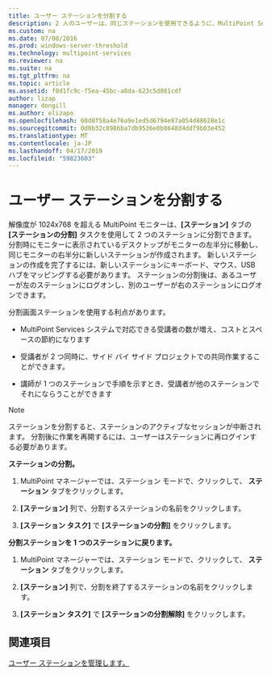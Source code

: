 ```yaml
---
title: ユーザー ステーションを分割する
description: 2 人のユーザーは、同じステーションを使用できるように、MultiPoint Services での表示を分割する方法について説明します
ms.custom: na
ms.date: 07/08/2016
ms.prod: windows-server-threshold
ms.technology: multipoint-services
ms.reviewer: na
ms.suite: na
ms.tgt_pltfrm: na
ms.topic: article
ms.assetid: f0d1fc9c-f5ea-45bc-a8da-623c5d081cdf
author: lizap
manager: dongill
ms.author: elizapo
ms.openlocfilehash: 60d8f58a4e76a9e1ed5d6794e87a054d88628e1c
ms.sourcegitcommit: 0d0b32c8986ba7db9536e0b8648d4ddf9b03e452
ms.translationtype: MT
ms.contentlocale: ja-JP
ms.lasthandoff: 04/17/2019
ms.locfileid: "59823603"
---
```

# <a name="split-a-user-station"></a>ユーザー ステーションを分割する
解像度が 1024x768 を超える MultiPoint モニターは、**[ステーション]** タブの **[ステーションの分割]** タスクを使用して 2 つのステーションに分割できます。分割時にモニターに表示されているデスクトップがモニターの左半分に移動し、同じモニターの右半分に新しいステーションが作成されます。 新しいステーションの作成を完了するには、新しいステーションにキーボード、マウス、USB ハブをマッピングする必要があります。 ステーションの分割後は、あるユーザーが左のステーションにログオンし、別のユーザーが右のステーションにログオンできます。  
  
分割画面ステーションを使用する利点があります。  
  
-   MultiPoint Services システムで対応できる受講者の数が増え、コストとスペースの節約になります  
  
-   受講者が 2 つ同時に、サイド バイ サイド プロジェクトでの共同作業することができます。  
  
-   講師が 1 つのステーションで手順を示すとき、受講者が他のステーションでそれにならうことができます  
   
> [!NOTE]  
> ステーションを分割すると、ステーションのアクティブなセッションが中断されます。 分割後に作業を再開するには、ユーザーはステーションに再ログインする必要があります。  
  
**ステーションの分割。**  
  
1.  MultiPoint マネージャーでは、ステーション モードで、クリックして、 **ステーション**  タブをクリックします。  
  
2.  **[ステーション]** 列で、分割するステーションの名前をクリックします。  
  
3.  **[ステーション タスク]** で **[ステーションの分割]** をクリックします。  
  
**分割ステーションを 1 つのステーションに戻ります。**  
  
1.  MultiPoint マネージャーでは、ステーション モードで、クリックして、 **ステーション**  タブをクリックします。  
  
2.  **[ステーション]** 列で、分割を終了するステーションの名前をクリックします。  
  
3.  **[ステーション タスク]** で **[ステーションの分割解除]** をクリックします。  
  
## <a name="see-also"></a>関連項目  
[ユーザー ステーションを管理します。](Manage-User-Stations.md)